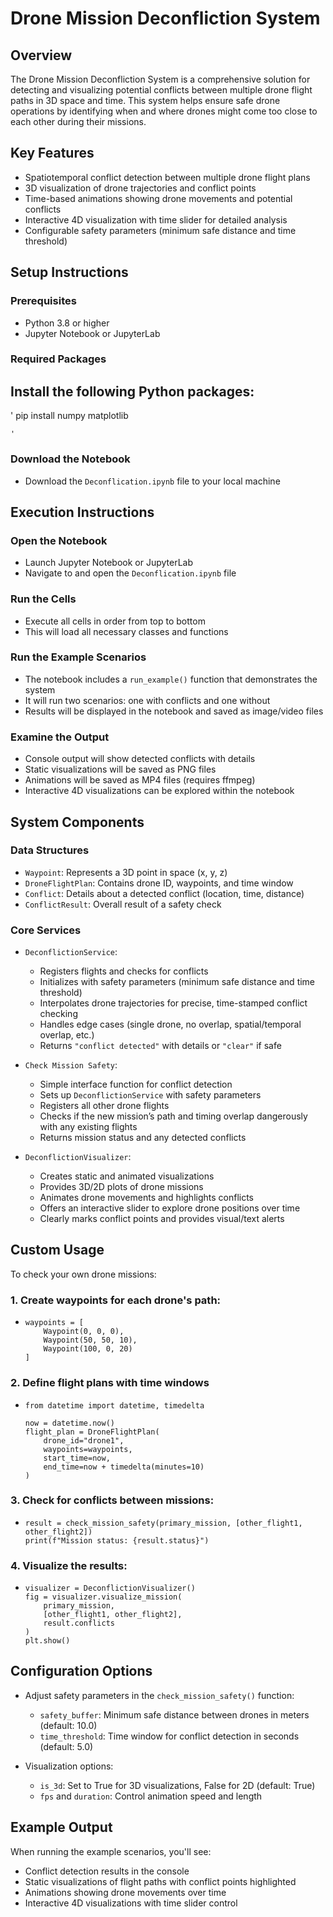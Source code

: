 # Drone Mission Deconfliction System

## Overview

The Drone Mission Deconfliction System is a comprehensive solution for detecting and visualizing potential conflicts between multiple drone flight paths in 3D space and time. This system helps ensure safe drone operations by identifying when and where drones might come too close to each other during their missions.

## Key Features

- Spatiotemporal conflict detection between multiple drone flight plans
- 3D visualization of drone trajectories and conflict points
- Time-based animations showing drone movements and potential conflicts
- Interactive 4D visualization with time slider for detailed analysis
- Configurable safety parameters (minimum safe distance and time threshold)

## Setup Instructions

### Prerequisites

- Python 3.8 or higher
- Jupyter Notebook or JupyterLab

### Required Packages

Install the following Python packages:
-
   '
    pip install numpy matplotlib
    
    '


### Download the Notebook

- Download the `Deconflication.ipynb` file to your local machine

## Execution Instructions

### Open the Notebook

- Launch Jupyter Notebook or JupyterLab
- Navigate to and open the `Deconflication.ipynb` file

### Run the Cells

- Execute all cells in order from top to bottom
- This will load all necessary classes and functions

### Run the Example Scenarios

- The notebook includes a `run_example()` function that demonstrates the system
- It will run two scenarios: one with conflicts and one without
- Results will be displayed in the notebook and saved as image/video files

### Examine the Output

- Console output will show detected conflicts with details
- Static visualizations will be saved as PNG files
- Animations will be saved as MP4 files (requires ffmpeg)
- Interactive 4D visualizations can be explored within the notebook

## System Components

### Data Structures

- `Waypoint`: Represents a 3D point in space (x, y, z)
- `DroneFlightPlan`: Contains drone ID, waypoints, and time window
- `Conflict`: Details about a detected conflict (location, time, distance)
- `ConflictResult`: Overall result of a safety check

### Core Services

- `DeconflictionService`:  
    - Registers flights and checks for conflicts  
    - Initializes with safety parameters (minimum safe distance and time threshold)  
    - Interpolates drone trajectories for precise, time-stamped conflict checking  
    - Handles edge cases (single drone, no overlap, spatial/temporal overlap, etc.)  
    - Returns `"conflict detected"` with details or `"clear"` if safe

- `Check Mission Safety`:  
    - Simple interface function for conflict detection  
    - Sets up `DeconflictionService` with safety parameters  
    - Registers all other drone flights  
    - Checks if the new mission’s path and timing overlap dangerously with any existing flights  
    - Returns mission status and any detected conflicts

- `DeconflictionVisualizer`:  
    - Creates static and animated visualizations  
    - Provides 3D/2D plots of drone missions  
    - Animates drone movements and highlights conflicts  
    - Offers an interactive slider to explore drone positions over time  
    - Clearly marks conflict points and provides visual/text alerts


## Custom Usage

To check your own drone missions:

### 1. Create waypoints for each drone's path:
- 
    ```
    waypoints = [
        Waypoint(0, 0, 0),
        Waypoint(50, 50, 10),
        Waypoint(100, 0, 20)
    ]
    ```

### 2. Define flight plans with time windows

- 
    ```
    from datetime import datetime, timedelta

    now = datetime.now()
    flight_plan = DroneFlightPlan(
        drone_id="drone1",
        waypoints=waypoints,
        start_time=now,
        end_time=now + timedelta(minutes=10)
    )
    ```



### 3. Check for conflicts between missions:
- 
    ```
    result = check_mission_safety(primary_mission, [other_flight1, other_flight2])
    print(f"Mission status: {result.status}")
    ```


### 4. Visualize the results:
- 
    ```
    visualizer = DeconflictionVisualizer()
    fig = visualizer.visualize_mission(
        primary_mission,
        [other_flight1, other_flight2],
        result.conflicts
    )
    plt.show()
    ```


## Configuration Options

- Adjust safety parameters in the `check_mission_safety()` function:
    - `safety_buffer`: Minimum safe distance between drones in meters (default: 10.0)
    - `time_threshold`: Time window for conflict detection in seconds (default: 5.0)

- Visualization options:
    - `is_3d`: Set to True for 3D visualizations, False for 2D (default: True)
    - `fps` and `duration`: Control animation speed and length

## Example Output

When running the example scenarios, you'll see:

- Conflict detection results in the console
- Static visualizations of flight paths with conflict points highlighted
- Animations showing drone movements over time
- Interactive 4D visualizations with time slider control
